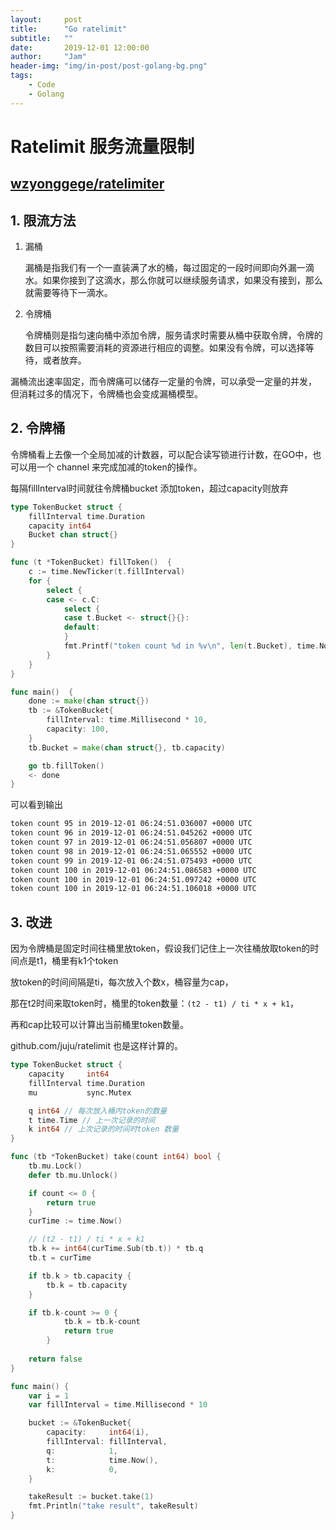 ```yaml
---
layout:     post
title:      "Go ratelimit"
subtitle:   ""
date:       2019-12-01 12:00:00
author:     "Jam"
header-img: "img/in-post/post-golang-bg.png"
tags:
    - Code
    - Golang
---
```



# Ratelimit 服务流量限制

[wzyonggege/ratelimiter](https://github.com/wzyonggege/ratelimiter)
----

## 1. 限流方法

1. 漏桶

    漏桶是指我们有一个一直装满了水的桶，每过固定的一段时间即向外漏一滴水。如果你接到了这滴水，那么你就可以继续服务请求，如果没有接到，那么就需要等待下一滴水。

2. 令牌桶

    令牌桶则是指匀速向桶中添加令牌，服务请求时需要从桶中获取令牌，令牌的数目可以按照需要消耗的资源进行相应的调整。如果没有令牌，可以选择等待，或者放弃。

漏桶流出速率固定，而令牌痛可以储存一定量的令牌，可以承受一定量的并发， 但消耗过多的情况下，令牌桶也会变成漏桶模型。

## 2. 令牌桶

令牌桶看上去像一个全局加减的计数器，可以配合读写锁进行计数，在GO中，也可以用一个
channel 来完成加减的token的操作。

每隔fillInterval时间就往令牌桶bucket 添加token，超过capacity则放弃

```go
type TokenBucket struct {
	fillInterval time.Duration
	capacity int64
	Bucket chan struct{}
}

func (t *TokenBucket) fillToken()  {
	c := time.NewTicker(t.fillInterval)
	for {
		select {
		case <- c.C:
			select {
			case t.Bucket <- struct{}{}:
			default:
			}
			fmt.Printf("token count %d in %v\n", len(t.Bucket), time.Now().UTC())
		}
	}
}

func main()  {
	done := make(chan struct{})
	tb := &TokenBucket{
		fillInterval: time.Millisecond * 10,
		capacity: 100,
	}
	tb.Bucket = make(chan struct{}, tb.capacity)

	go tb.fillToken()
	<- done
}

```

可以看到输出
```bash
token count 95 in 2019-12-01 06:24:51.036007 +0000 UTC
token count 96 in 2019-12-01 06:24:51.045262 +0000 UTC
token count 97 in 2019-12-01 06:24:51.056807 +0000 UTC
token count 98 in 2019-12-01 06:24:51.065552 +0000 UTC
token count 99 in 2019-12-01 06:24:51.075493 +0000 UTC
token count 100 in 2019-12-01 06:24:51.086583 +0000 UTC
token count 100 in 2019-12-01 06:24:51.097242 +0000 UTC
token count 100 in 2019-12-01 06:24:51.106018 +0000 UTC
```

## 3. 改进

因为令牌桶是固定时间往桶里放token，假设我们记住上一次往桶放取token的时间点是t1，桶里有k1个token

放token的时间间隔是ti，每次放入个数x，桶容量为cap，

那在t2时间来取token时，桶里的token数量：`(t2 - t1) / ti * x + k1`，

再和cap比较可以计算出当前桶里token数量。

github.com/juju/ratelimit 也是这样计算的。

```go
type TokenBucket struct {
	capacity     int64
	fillInterval time.Duration
	mu           sync.Mutex

	q int64 // 每次放入桶内token的数量
	t time.Time // 上一次记录的时间
	k int64 // 上次记录的时间时token 数量
}

func (tb *TokenBucket) take(count int64) bool {
	tb.mu.Lock()
	defer tb.mu.Unlock()

	if count <= 0 {
		return true
	}
	curTime := time.Now()

	// (t2 - t1) / ti * x + k1
	tb.k += int64(curTime.Sub(tb.t)) * tb.q
	tb.t = curTime

	if tb.k > tb.capacity {
		tb.k = tb.capacity
	}

	if tb.k-count >= 0 {
    		tb.k = tb.k-count
    		return true
    	}
    
    return false
}

func main() {
	var i = 1
	var fillInterval = time.Millisecond * 10

	bucket := &TokenBucket{
		capacity:     int64(i),
		fillInterval: fillInterval,
		q:            1,
		t:            time.Now(),
		k:            0,
	}

	takeResult := bucket.take(1)
	fmt.Println("take result", takeResult)
}
```

